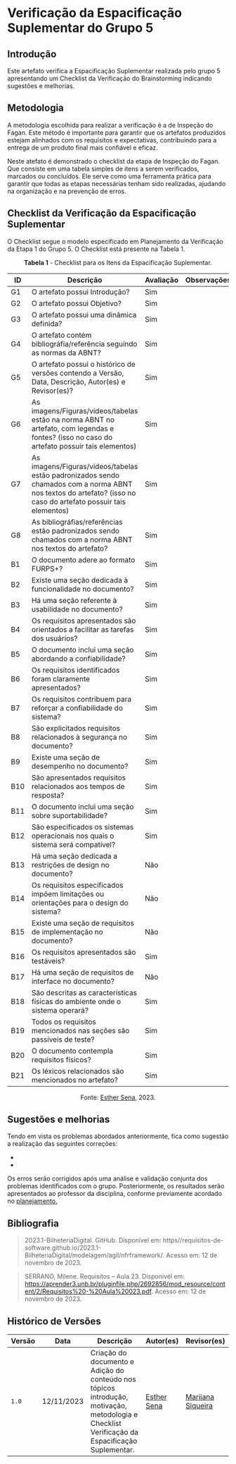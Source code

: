 # Verificação da Espacificação Suplementar do Grupo 5

## Introdução

Este artefato verifica a Espacificação Suplementar realizada pelo grupo 5 apresentando um Checklist da Verificação do Brainstorming indicando sugestões e melhorias. 

## Metodologia

A metodologia escolhida para realizar a verificação é a de Inspeção do Fagan. Este método é importante para garantir que os artefatos produzidos estejam alinhados com os requisitos e expectativas, contribuindo para a entrega de um produto final mais confiável e eficaz. 

Neste atefato é demonstrado o checklist da etapa de Inspeção do Fagan. Que consiste em uma tabela simples de itens a serem verificados, marcados ou concluídos. Ele serve como uma ferramenta prática para garantir que todas as etapas necessárias tenham sido realizadas, ajudando na organização e na prevenção de erros.

## Checklist da Verificação da Espacificação Suplementar

O Checklist segue o modelo especificado em Planejamento da Verificação da Etapa 1 do Grupo 5. O Checklist está presente na Tabela 1.

<center>

**Tabela 1** - Checklist para os Itens da Espacificação Suplementar.

| ID | Descrição | Avaliação | Observações |
| ---| -------- | --------- | ------------ |
| G1  | O artefato possui Introdução? | Sim |  |
| G2  | O artefato possui Objetivo? | Sim |  |
| G3  | O artefato possui uma dinâmica definida? | Sim |  |
| G4  | O artefato contém bibliográfia/referência seguindo as normas da ABNT? | Sim |  |
| G5  | O artefato possui o histórico de versões contendo a Versão, Data, Descrição, Autor(es) e Revisor(es)? | Sim |  |
| G6  | As imagens/Figuras/vídeos/tabelas estão na norma ABNT no artefato, com legendas e fontes? (isso no caso do artefato possuir tais elementos) | Sim |  |
| G7  | As imagens/Figuras/vídeos/tabelas estão padronizados sendo chamados com a norma ABNT nos textos do artefato? (isso no caso do artefato possuir tais elementos) | Sim |  |
| G8  | As bibliográfias/referências estão padronizados sendo chamados com a norma ABNT nos textos do artefato?  | Sim |  |
| B1 | O documento adere ao formato FURPS+? | Sim |  |
| B2 | Existe uma seção dedicada à funcionalidade no documento? |  Sim |  |
| B3 | Há uma seção referente à usabilidade no documento? | Sim  |  |
| B4 | Os requisitos apresentados são orientados a facilitar as tarefas dos usuários? | Sim |  |
| B5 | O documento inclui uma seção abordando a confiabilidade? | Sim |  |
| B6 | Os requisitos identificados foram claramente apresentados? | Sim |  |
| B7 | Os requisitos contribuem para reforçar a confiabilidade do sistema? | Sim |  |
| B8 | São explicitados requisitos relacionados à segurança no documento? | Sim |  |
| B9 | Existe uma seção de desempenho no documento?| Sim |  |
| B10 | São apresentados requisitos relacionados aos tempos de resposta? | Sim |  |
| B11 | O documento inclui uma seção sobre suportabilidade? | Sim |  |
| B12 | São especificados os sistemas operacionais nos quais o sistema será compatível? | Sim |  |
| B13 | Há uma seção dedicada a restrições de design no documento? | Não |  |
| B14 | Os requisitos especificados impõem limitações ou orientações para o design do sistema?| Não |  |
| B15 | Existe uma seção de requisitos de implementação no documento? | Não |  |
| B16 | Os requisitos apresentados são testáveis? | Sim |  |
| B17 | Há uma seção de requisitos de interface no documento? | Não |  |
| B18 | São descritas as características físicas do ambiente onde o sistema operará? | Sim |  |
| B19 | Todos os requisitos mencionados nas seções são passíveis de teste?| Sim |  |
| B20 | O documento contempla requisitos físicos? | Sim |  |
| B21 | Os léxicos relacionados são mencionados no artefato? | Sim |  |


Fonte: [Esther Sena](https://github.com/esmsena), 2023.

</center>

## Sugestões e melhorias

Tendo em vista os problemas abordados anteriormente, fica como sugestão a realização das seguintes correções:

  -
  -

Os erros serão corrigidos após uma análise e validação conjunta dos problemas identificados com o grupo. Posteriormente, os resultados serão apresentados ao professor da disciplina, conforme previamente acordado no [planejamento.](https://github.com/Requisitos-de-Software/2023.2-e-Titulo/blob/main/docs/verificacao/verificacaoGrupo%2B1/etapa1/PlanejamentoVerificacaoEtapa1.md)

## Bibliografia

> 2023.1-BilheteriaDigital. GitHub. Disponível em: https//requisitos-de-software.github.io/2023.1-BilheteriaDigital/modelagem/agil/nfrframework/.  Acesso em: 12 de novembro de 2023.

> SERRANO, Milene. Requisitos – Aula 23. Disponivél em: https://aprender3.unb.br/pluginfile.php/2692856/mod_resource/content/2/Requisitos%20-%20Aula%20023.pdf. Acesso em: 12 de novembro de 2023.

## Histórico de Versões

| Versão | Data       | Descrição   | Autor(es)   | Revisor(es) |
| ------ | ---------- | ----------- | ------------ | ---------- |
| `1.0`  | 12/11/2023 | Criação do documento e Adição do conteúdo nos tópicos introdução, motivação, metodologia e Checklist Verificação da Espacificação Suplementar. | [Esther Sena](https://github.com/esmsena) |  [Mariiana Siqueira](https://github.com/Maryyscreuza) |
